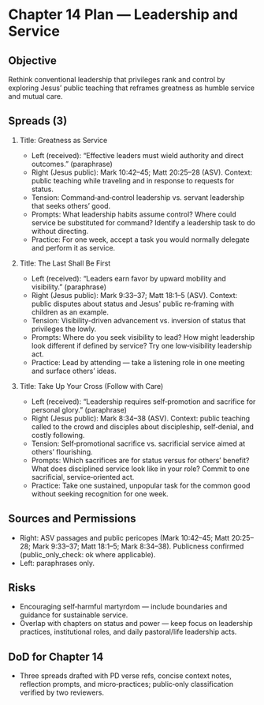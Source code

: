 # Chapter 14 Plan — Leadership and Service

## Objective
Rethink conventional leadership that privileges rank and control by exploring Jesus’ public teaching that reframes greatness as humble service and mutual care.

## Spreads (3)
1. Title: Greatness as Service
   - Left (received): “Effective leaders must wield authority and direct outcomes.” (paraphrase)
   - Right (Jesus public): Mark 10:42–45; Matt 20:25–28 (ASV). Context: public teaching while traveling and in response to requests for status.
   - Tension: Command‑and‑control leadership vs. servant leadership that seeks others’ good.
   - Prompts: What leadership habits assume control? Where could service be substituted for command? Identify a leadership task to do without directing.
   - Practice: For one week, accept a task you would normally delegate and perform it as service.

2. Title: The Last Shall Be First
   - Left (received): “Leaders earn favor by upward mobility and visibility.” (paraphrase)
   - Right (Jesus public): Mark 9:33–37; Matt 18:1–5 (ASV). Context: public disputes about status and Jesus' public re‑framing with children as an example.
   - Tension: Visibility-driven advancement vs. inversion of status that privileges the lowly.
   - Prompts: Where do you seek visibility to lead? How might leadership look different if defined by service? Try one low‑visibility leadership act.
   - Practice: Lead by attending — take a listening role in one meeting and surface others’ ideas.

3. Title: Take Up Your Cross (Follow with Care)
   - Left (received): “Leadership requires self‑promotion and sacrifice for personal glory.” (paraphrase)
   - Right (Jesus public): Mark 8:34–38 (ASV). Context: public teaching called to the crowd and disciples about discipleship, self‑denial, and costly following.
   - Tension: Self‑promotional sacrifice vs. sacrificial service aimed at others’ flourishing.
   - Prompts: Which sacrifices are for status versus for others’ benefit? What does disciplined service look like in your role? Commit to one sacrificial, service‑oriented act.
   - Practice: Take one sustained, unpopular task for the common good without seeking recognition for one week.

## Sources and Permissions
- Right: ASV passages and public pericopes (Mark 10:42–45; Matt 20:25–28; Mark 9:33–37; Matt 18:1–5; Mark 8:34–38). Publicness confirmed (public_only_check: ok where applicable).
- Left: paraphrases only.

## Risks
- Encouraging self‑harmful martyrdom — include boundaries and guidance for sustainable service.
- Overlap with chapters on status and power — keep focus on leadership practices, institutional roles, and daily pastoral/life leadership acts.

## DoD for Chapter 14
- Three spreads drafted with PD verse refs, concise context notes, reflection prompts, and micro‑practices; public‑only classification verified by two reviewers.

```
